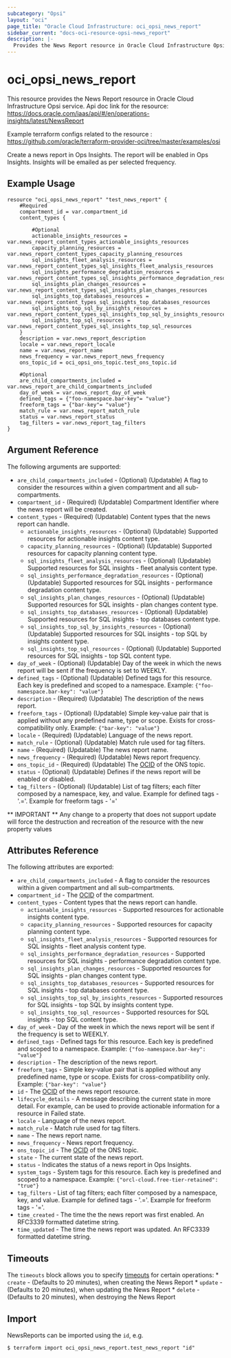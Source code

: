 ```yaml
---
subcategory: "Opsi"
layout: "oci"
page_title: "Oracle Cloud Infrastructure: oci_opsi_news_report"
sidebar_current: "docs-oci-resource-opsi-news_report"
description: |-
  Provides the News Report resource in Oracle Cloud Infrastructure Opsi service
---
```


# oci_opsi_news_report
This resource provides the News Report resource in Oracle Cloud Infrastructure Opsi service.
Api doc link for the resource: https://docs.oracle.com/iaas/api/#/en/operations-insights/latest/NewsReport

Example terraform configs related to the resource : https://github.com/oracle/terraform-provider-oci/tree/master/examples/osi

Create a news report in Ops Insights. The report will be enabled in Ops Insights. Insights will be emailed as per selected frequency.


## Example Usage

```hcl
resource "oci_opsi_news_report" "test_news_report" {
	#Required
	compartment_id = var.compartment_id
	content_types {

		#Optional
		actionable_insights_resources = var.news_report_content_types_actionable_insights_resources
		capacity_planning_resources = var.news_report_content_types_capacity_planning_resources
		sql_insights_fleet_analysis_resources = var.news_report_content_types_sql_insights_fleet_analysis_resources
		sql_insights_performance_degradation_resources = var.news_report_content_types_sql_insights_performance_degradation_resources
		sql_insights_plan_changes_resources = var.news_report_content_types_sql_insights_plan_changes_resources
		sql_insights_top_databases_resources = var.news_report_content_types_sql_insights_top_databases_resources
		sql_insights_top_sql_by_insights_resources = var.news_report_content_types_sql_insights_top_sql_by_insights_resources
		sql_insights_top_sql_resources = var.news_report_content_types_sql_insights_top_sql_resources
	}
	description = var.news_report_description
	locale = var.news_report_locale
	name = var.news_report_name
	news_frequency = var.news_report_news_frequency
	ons_topic_id = oci_opsi_ons_topic.test_ons_topic.id

	#Optional
	are_child_compartments_included = var.news_report_are_child_compartments_included
	day_of_week = var.news_report_day_of_week
	defined_tags = {"foo-namespace.bar-key"= "value"}
	freeform_tags = {"bar-key"= "value"}
	match_rule = var.news_report_match_rule
	status = var.news_report_status
	tag_filters = var.news_report_tag_filters
}
```

## Argument Reference

The following arguments are supported:

* `are_child_compartments_included` - (Optional) (Updatable) A flag to consider the resources within a given compartment and all sub-compartments.
* `compartment_id` - (Required) (Updatable) Compartment Identifier where the news report will be created.
* `content_types` - (Required) (Updatable) Content types that the news report can handle.
	* `actionable_insights_resources` - (Optional) (Updatable) Supported resources for actionable insights content type.
	* `capacity_planning_resources` - (Optional) (Updatable) Supported resources for capacity planning content type.
	* `sql_insights_fleet_analysis_resources` - (Optional) (Updatable) Supported resources for SQL insights - fleet analysis content type.
	* `sql_insights_performance_degradation_resources` - (Optional) (Updatable) Supported resources for SQL insights - performance degradation content type.
	* `sql_insights_plan_changes_resources` - (Optional) (Updatable) Supported resources for SQL insights - plan changes content type.
	* `sql_insights_top_databases_resources` - (Optional) (Updatable) Supported resources for SQL insights - top databases content type.
	* `sql_insights_top_sql_by_insights_resources` - (Optional) (Updatable) Supported resources for SQL insights - top SQL by insights content type.
	* `sql_insights_top_sql_resources` - (Optional) (Updatable) Supported resources for SQL insights - top SQL content type.
* `day_of_week` - (Optional) (Updatable) Day of the week in which the news report will be sent if the frequency is set to WEEKLY.
* `defined_tags` - (Optional) (Updatable) Defined tags for this resource. Each key is predefined and scoped to a namespace. Example: `{"foo-namespace.bar-key": "value"}` 
* `description` - (Required) (Updatable) The description of the news report. 
* `freeform_tags` - (Optional) (Updatable) Simple key-value pair that is applied without any predefined name, type or scope. Exists for cross-compatibility only. Example: `{"bar-key": "value"}` 
* `locale` - (Required) (Updatable) Language of the news report.
* `match_rule` - (Optional) (Updatable) Match rule used for tag filters.
* `name` - (Required) (Updatable) The news report name.
* `news_frequency` - (Required) (Updatable) News report frequency.
* `ons_topic_id` - (Required) (Updatable) The [OCID](https://docs.cloud.oracle.com/iaas/Content/General/Concepts/identifiers.htm) of the ONS topic.
* `status` - (Optional) (Updatable) Defines if the news report will be enabled or disabled.
* `tag_filters` - (Optional) (Updatable) List of tag filters; each filter composed by a namespace, key, and value. Example for defined tags - '<TagNamespace>.<TagKey>=<TagValue>'. Example for freeform tags - '<TagKey>=<TagValue>' 


** IMPORTANT **
Any change to a property that does not support update will force the destruction and recreation of the resource with the new property values

## Attributes Reference

The following attributes are exported:

* `are_child_compartments_included` - A flag to consider the resources within a given compartment and all sub-compartments.
* `compartment_id` - The [OCID](https://docs.cloud.oracle.com/iaas/Content/General/Concepts/identifiers.htm) of the compartment.
* `content_types` - Content types that the news report can handle.
	* `actionable_insights_resources` - Supported resources for actionable insights content type.
	* `capacity_planning_resources` - Supported resources for capacity planning content type.
	* `sql_insights_fleet_analysis_resources` - Supported resources for SQL insights - fleet analysis content type.
	* `sql_insights_performance_degradation_resources` - Supported resources for SQL insights - performance degradation content type.
	* `sql_insights_plan_changes_resources` - Supported resources for SQL insights - plan changes content type.
	* `sql_insights_top_databases_resources` - Supported resources for SQL insights - top databases content type.
	* `sql_insights_top_sql_by_insights_resources` - Supported resources for SQL insights - top SQL by insights content type.
	* `sql_insights_top_sql_resources` - Supported resources for SQL insights - top SQL content type.
* `day_of_week` - Day of the week in which the news report will be sent if the frequency is set to WEEKLY.
* `defined_tags` - Defined tags for this resource. Each key is predefined and scoped to a namespace. Example: `{"foo-namespace.bar-key": "value"}` 
* `description` - The description of the news report. 
* `freeform_tags` - Simple key-value pair that is applied without any predefined name, type or scope. Exists for cross-compatibility only. Example: `{"bar-key": "value"}` 
* `id` - The [OCID](https://docs.cloud.oracle.com/iaas/Content/General/Concepts/identifiers.htm) of the news report resource.
* `lifecycle_details` - A message describing the current state in more detail. For example, can be used to provide actionable information for a resource in Failed state.
* `locale` - Language of the news report.
* `match_rule` - Match rule used for tag filters.
* `name` - The news report name.
* `news_frequency` - News report frequency.
* `ons_topic_id` - The [OCID](https://docs.cloud.oracle.com/iaas/Content/General/Concepts/identifiers.htm) of the ONS topic.
* `state` - The current state of the news report.
* `status` - Indicates the status of a news report in Ops Insights.
* `system_tags` - System tags for this resource. Each key is predefined and scoped to a namespace. Example: `{"orcl-cloud.free-tier-retained": "true"}` 
* `tag_filters` - List of tag filters; each filter composed by a namespace, key, and value. Example for defined tags - '<TagNamespace>.<TagKey>=<TagValue>'. Example for freeform tags - '<TagKey>=<TagValue>'. 
* `time_created` - The time the the news report was first enabled. An RFC3339 formatted datetime string.
* `time_updated` - The time the news report was updated. An RFC3339 formatted datetime string.

## Timeouts

The `timeouts` block allows you to specify [timeouts](https://registry.terraform.io/providers/oracle/oci/latest/docs/guides/changing_timeouts) for certain operations:
	* `create` - (Defaults to 20 minutes), when creating the News Report
	* `update` - (Defaults to 20 minutes), when updating the News Report
	* `delete` - (Defaults to 20 minutes), when destroying the News Report


## Import

NewsReports can be imported using the `id`, e.g.

```
$ terraform import oci_opsi_news_report.test_news_report "id"
```

